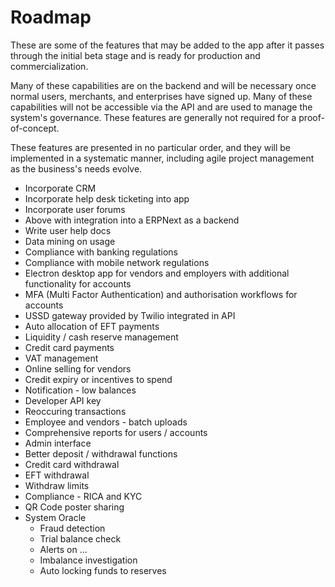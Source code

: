 # Roadmap

These are some of the features that may be added to the app after it passes through the initial beta stage and is ready for production and commercialization.

Many of these capabilities are on the backend and will be necessary once normal users, merchants, and enterprises have signed up. Many of these capabilities will not be accessible via the API and are used to manage the system's governance. These features are generally not required for a proof-of-concept.

These features are presented in no particular order, and they will be implemented in a systematic manner, including agile project management as the business's needs evolve.

* Incorporate CRM
* Incorporate help desk ticketing into app
* Incorporate user forums
* Above with integration into a ERPNext as a backend
* Write user help docs
* Data mining on usage
* Compliance with banking regulations
* Compliance with mobile network regulations
* Electron desktop app for vendors and employers with additional functionality for accounts
* MFA (Multi Factor Authentication) and authorisation workflows for accounts
* USSD gateway provided by Twilio integrated in API
* Auto allocation of EFT payments
* Liquidity / cash reserve management
* Credit card payments
* VAT management
* Online selling for vendors
* Credit expiry or incentives to spend
* Notification - low balances
* Developer API key
* Reoccuring transactions
* Employee and vendors - batch uploads
* Comprehensive reports for users / accounts
* Admin interface
* Better deposit / withdrawal functions
* Credit card withdrawal
* EFT withdrawal
* Withdraw limits
* Compliance - RICA and KYC
* QR Code poster sharing
* System Oracle
    * Fraud detection
    * Trial balance check
    * Alerts on ...
    * Imbalance investigation
    * Auto locking funds to reserves
